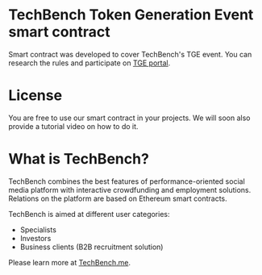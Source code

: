 # TechBench Token Generation Event smart contract

Smart contract was developed to cover TechBench's TGE event.
You can research the rules and participate on [TGE portal][portal].

# License
You are free to use our smart contract in your projects. We will soon also provide a tutorial video on how to do it.

# What is TechBench?

TechBench combines the best features of performance-oriented social media platform with interactive crowdfunding and employment solutions. Relations on the platform are based on Ethereum smart contracts.

TechBench is aimed at different user categories:
  - Specialists
  - Investors
  - Business clients (B2B recruitment solution)
  
  Please learn more at [TechBench.me][website].

[portal]: <https://tge.techbench.me>
[website]: <https://techbench.me>

